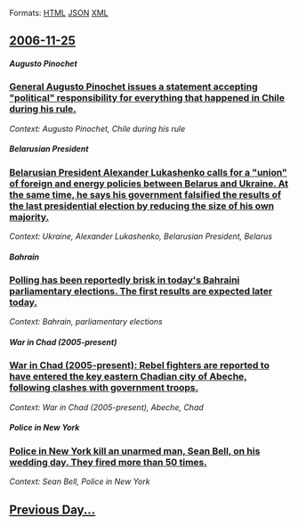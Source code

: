 
Formats: [HTML](2006/11/25/index.html)  [JSON](2006/11/25/index.json)  [XML](2006/11/25/index.xml)  

## [2006-11-25](/news/2006/11/25/index.md)

##### Augusto Pinochet
### [ General Augusto Pinochet issues a statement accepting "political" responsibility for everything that happened in Chile during his rule. ](/news/2006/11/25/general-augusto-pinochet-issues-a-statement-accepting-political-responsibility-for-everything-that-happened-in-chile-during-his-rule.md)
_Context: Augusto Pinochet, Chile during his rule_

##### Belarusian President
### [ Belarusian President Alexander Lukashenko calls for a "union" of foreign and energy policies between Belarus and Ukraine. At the same time, he says his government falsified the results of the last presidential election by reducing the size of his own majority. ](/news/2006/11/25/belarusian-president-alexander-lukashenko-calls-for-a-union-of-foreign-and-energy-policies-between-belarus-and-ukraine-at-the-same-time.md)
_Context: Ukraine, Alexander Lukashenko, Belarusian President, Belarus_

##### Bahrain
### [ Polling has been reportedly brisk in today's Bahraini parliamentary elections. The first results are expected later today. ](/news/2006/11/25/polling-has-been-reportedly-brisk-in-today-s-bahraini-parliamentary-elections-the-first-results-are-expected-later-today.md)
_Context: Bahrain, parliamentary elections_

##### War in Chad (2005-present)
### [ War in Chad (2005-present): Rebel fighters are reported to have entered the key eastern Chadian city of Abeche, following clashes with government troops. ](/news/2006/11/25/war-in-chad-2005apresent-rebel-fighters-are-reported-to-have-entered-the-key-eastern-chadian-city-of-aba-c-cha-c-following-clashes-with.md)
_Context: War in Chad (2005-present), Abeche, Chad_

##### Police in New York
### [ Police in New York kill an unarmed man, Sean Bell, on his wedding day. They fired more than 50 times. ](/news/2006/11/25/police-in-new-york-kill-an-unarmed-man-sean-bell-on-his-wedding-day-they-fired-more-than-50-times.md)
_Context: Sean Bell, Police in New York_

## [Previous Day...](/news/2006/11/24/index.md)

